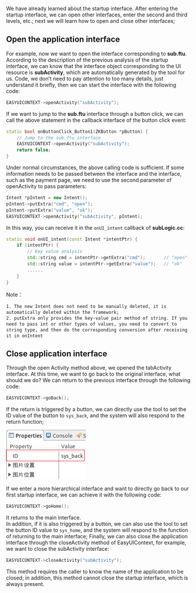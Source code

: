 We have already learned about the startup interface. After entering the startup interface, we can open other interfaces, enter the second and third levels, etc.; next we will learn how to open and close other interfaces;

## Open the application interface
For example, now we want to open the interface corresponding to **sub.ftu**. According to the description of the previous analysis of the startup interface, we can know that the interface object corresponding to the UI resource is **subActivity**, which are automatically generated by the tool for us. Code, we don’t need to pay attention to too many details, just understand it briefly, then we can start the interface with the following code:
```c++
EASYUICONTEXT->openActivity("subActivity");
```
If we want to jump to the **sub.ftu** interface through a button click, we can call the above statement in the callback interface of the button click event:
```c++
static bool onButtonClick_Button1(ZKButton *pButton) {
    // Jump to the sub.ftu interface
    EASYUICONTEXT->openActivity("subActivity");
    return false;
}
```
Under normal circumstances, the above calling code is sufficient. If some information needs to be passed between the interface and the interface, such as the payment page, we need to use the second parameter of openActivity to pass parameters:
```c++
Intent *pIntent = new Intent();
pIntent->putExtra("cmd", "open");
pIntent->putExtra("value", "ok");
EASYUICONTEXT->openActivity("subActivity", pIntent);
```
In this way, you can receive it in the `onUI_intent` callback of **subLogic.cc**:
```c++
static void onUI_intent(const Intent *intentPtr) {
	if (intentPtr) {
		// Key value analysis
		std::string cmd = intentPtr->getExtra("cmd");		// "open"
		std::string value = intentPtr->getExtra("value");	// "ok"
		......
	}
}
```
Note：

	1. The new Intent does not need to be manually deleted, it is automatically deleted within the framework;
	2. putExtra only provides the key-value pair method of string. If you need to pass int or other types of values, you need to convert to string type, and then do the corresponding conversion after receiving it in onIntent

## <span id = "close_app">Close application interface</span>
Through the open Activity method above, we opened the tabActivity interface. At this time, we want to go back to the original interface, what should we do?
We can return to the previous interface through the following code:
```c++
EASYUICONTEXT->goBack();
```
If the return is triggered by a button, we can directly use the tool to set the ID value of the button to `sys_back`, and the system will also respond to the return function;  

![](images/Screenshotfrom2018-06-06220522.png)

If we enter a more hierarchical interface and want to directly go back to our first startup interface, we can achieve it with the following code:
```c++
EASYUICONTEXT->goHome();
```
It returns to the main interface.  
In addition, if it is also triggered by a button, we can also use the tool to set the button ID value to `sys_home`, and the system will respond to the function of returning to the main interface;
Finally, we can also close the application interface through the closeActivity method of EasyUIContext, for example, we want to close the subActivity interface:
```c++
EASYUICONTEXT->closeActivity("subActivity");
```
This method requires the caller to know the name of the application to be closed; in addition, this method cannot close the startup interface, which is always present.
